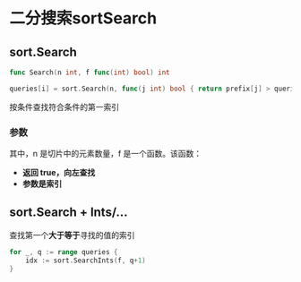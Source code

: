# 二分搜索sortSearch



## sort.Search
```go
func Search(n int, f func(int) bool) int

queries[i] = sort.Search(n, func(j int) bool { return prefix[j] > queries[i] })
```
按条件查找符合条件的第一索引

### 参数
其中，n 是切片中的元素数量，f 是一个函数。该函数：
* **返回 true，向左查找**
* **参数是索引**

## sort.Search + Ints/...
查找第一个**大于等于**寻找的值的索引

```go
for _, q := range queries {
    idx := sort.SearchInts(f, q+1)
}
```